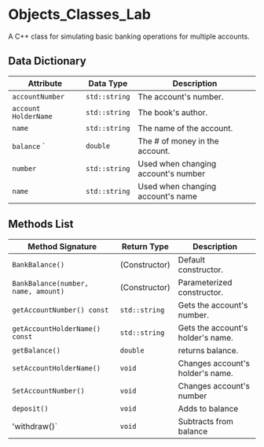 # Objects_Classes_Lab

A C++ class for simulating basic banking operations for multiple accounts.

## Data Dictionary

| Attribute                 | Data Type     | Description                            |
|---------------------------|---------------|----------------------------------------|
| `accountNumber`           | `std::string` | The account's number.                  |
| `account HolderName`      | `std::string` | The book's author.                     |
| `name`                    | `std::string` | The name of the account.               |
| `balance`    `            | `double`      | The # of money in the account.         |
| `number`                  | `std::string` | Used when changing account's number    |
| `name`                    | `std::string` | Used when changing account's name      |

## Methods List

| Method Signature             | Return Type   | Description               |
|------------------------------|---------------|---------------------------|
| `BankBalance()`                      | (Constructor) | Default constructor.                |
| `BankBalance(number, name, amount)`  | (Constructor) | Parameterized constructor.          |
| `getAccountNumber() const`           | `std::string` | Gets the account's number.          |
| `getAccountHolderName() const`       | `std::string` | Gets the account's holder's name.   |
| `getBalance()`                       | `double`      | returns balance.                    |
| `setAccountHolderName()`             | `void`        | Changes account's holder's name.    |
| `SetAccountNumber()`                 | `void`        | Changes account's number            |
| `deposit()`                          | `void`        | Adds to balance                     |
| 'withdraw()`                         | `void`        | Subtracts from balance              |
